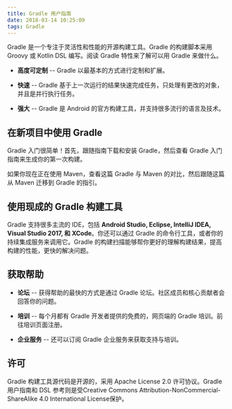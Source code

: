 ```yaml
---
title: Gradle 用户指南
date: 2018-03-14 10:25:09
tags: Gradle
---
```

Gradle 是一个专注于灵活性和性能的开源构建工具。Gradle 的构建脚本采用 Groovy 或 Kotlin DSL 编写。阅读 Gradle 特性来了解可以用 Gradle 来做什么。

* **高度可定制** -- Gradle 以最基本的方式进行定制和扩展。

* **快速** -- Gradle 基于上一次运行的结果快速完成任务，只处理有更改的对象，并且是并行执行任务。

* **强大** -- Gradle 是 Android 的官方构建工具，并支持很多流行的语言及技术。

## 在新项目中使用 Gradle
Gradle 入门很简单！首先，跟随指南下载和安装 Gradle，然后查看 Gradle 入门指南来生成你的第一次构建。

如果你现在正在使用 Maven，查看这篇 Gradle 与 Maven 的对比，然后跟随这篇从 Maven 迁移到 Gradle 的指引。

## 使用现成的 Gradle 构建工具
Gradle 支持很多主流的 IDE，包括 **Android Studio, Eclipse, IntelliJ IDEA, Visual Studio 2017, 和 XCode**。你还可以通过 Gradle 的命令行工具，或者你的持续集成服务来调用它。Gradle 的构建扫描能够帮你更好的理解构建结果，提高构建的性能，更快的解决问题。

## 获取帮助
* **论坛** -- 获得帮助的最快的方式是通过 Gradle 论坛。社区成员和核心贡献者会回答你的问题。

* **培训** -- 每个月都有 Gradle 开发者提供的免费的，网页端的 Gradle 培训。前往培训页面注册。

* **企业服务** -- 还可以订阅 Gradle 企业服务来获取支持与培训。

## 许可
Gradle 构建工具源代码是开源的，采用 Apache License 2.0 许可协议。Gradle 用户指南和 DSL 参考则是受Creative Commons Attribution-NonCommercial-ShareAlike 4.0 International License保护。
